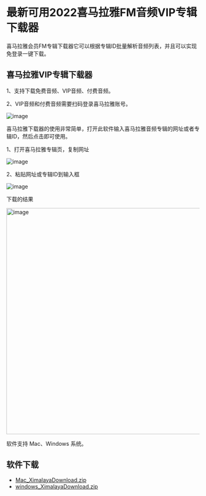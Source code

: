 # 最新可用2022喜马拉雅FM音频VIP专辑下载器

喜马拉雅会员FM专辑下载器它可以根据专辑ID批量解析音频列表，并且可以实现免登录一键下载。

## 喜马拉雅VIP专辑下载器

1、支持下载免费音频、VIP音频、付费音频。

2、VIP音频和付费音频需要扫码登录喜马拉雅账号。

![image](https://user-images.githubusercontent.com/28686832/188088638-364bacf7-e2d0-497e-a4cb-a9491b96764a.png)

喜马拉雅下载器的使用非常简单，打开此软件输入喜马拉雅音频专辑的网址或者专辑ID，然后点击即可使用。

1、打开喜马拉雅专辑页，复制网址

![image](https://user-images.githubusercontent.com/28686832/188090117-110adbf8-b317-4bbe-85a7-39db65b36512.png)

2、粘贴网址或专辑ID到输入框

![image](https://user-images.githubusercontent.com/28686832/188088638-364bacf7-e2d0-497e-a4cb-a9491b96764a.png)


下载的结果

<img width="591" alt="image" src="https://user-images.githubusercontent.com/28686832/188090956-86936622-2471-40f8-93ea-201d0838775e.png">


软件支持 Mac、Windows 系统。

## 软件下载

- [Mac_XimalayaDownload.zip](https://jscs.lanzouw.com/iaGlX0avls2d)
- [windows_XimalayaDownload.zip](https://jscs.lanzouw.com/iynIm0avlsfg)
